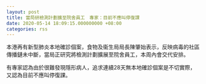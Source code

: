 ```yaml
---
layout: post
title: 當局研檢測計劃擴至院舍員工　專家：目前不應叫停復課
date: 2020-05-14 18:09:15.000000000 +08:00
categories: rss
---
```


本港再有新型肺炎本地確診個案，食物及衞生局局長陳肇始表示，反映病毒的社區傳播鏈未中斷，當局正研究將檢測計劃擴展至院舍員工，本周內會交代安排。

有專家認為由於很難發現隱形病人，追求連續28天無本地確診個案是不切實際，又認為目前不應叫停復課。

